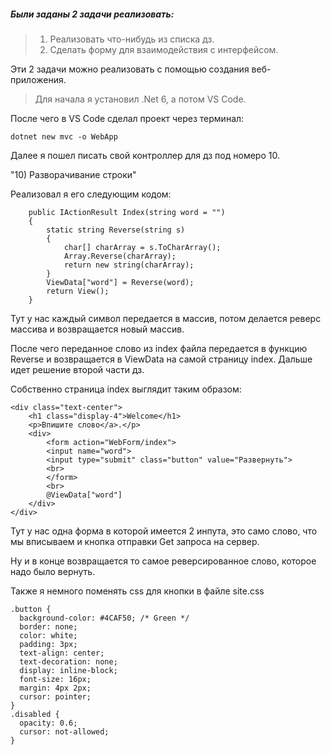 ##### Были заданы 2 задачи реализовать:  

>1. Реализовать что-нибудь из списка дз.
>1. Сделать форму для взаимодействия с интерфейсом.

Эти 2 задачи можно реализовать с помощью создания веб-приложения.

>Для начала я установил .Net 6, а потом VS Code.

После чего в VS Code сделал проект через терминал:

`dotnet new mvc -o WebApp `

Далее я пошел писать свой контроллер для дз под номеро 10.

"10)	Разворачивание строки"

Реализовал я его следующим кодом:

```
    public IActionResult Index(string word = "")
    {
        static string Reverse(string s)
        {
            char[] charArray = s.ToCharArray();
            Array.Reverse(charArray);
            return new string(charArray);
        }
        ViewData["word"] = Reverse(word);
        return View();
    }
```

Тут у нас каждый символ передается в массив, потом делается реверс массива и возвращается новый массив.

После чего переданное слово из index файла передается в функцию Reverse и возвращается в ViewData на самой страницу index. Дальше идет решение второй части дз.

Собственно страница index выглядит таким образом:

```
<div class="text-center">
    <h1 class="display-4">Welcome</h1>
    <p>Впишите слово</a>.</p>
    <div>
        <form action="WebForm/index">
        <input name="word">
        <input type="submit" class="button" value="Развернуть">
        <br>
        </form>
        <br>
        @ViewData["word"]
    </div>
</div>
```

Тут у нас одна форма в которой имеется 2 инпута, это само слово, что мы вписываем и кнопка отправки Get запроса на сервер.

Ну и в конце возвращается то самое реверсированное слово, которое надо было вернуть. 

Также я немного поменять css для кнопки в файле site.css

```
.button {
  background-color: #4CAF50; /* Green */
  border: none;
  color: white;
  padding: 3px;
  text-align: center;
  text-decoration: none;
  display: inline-block;
  font-size: 16px;
  margin: 4px 2px;
  cursor: pointer;
}
.disabled {
  opacity: 0.6;
  cursor: not-allowed;
}
```

